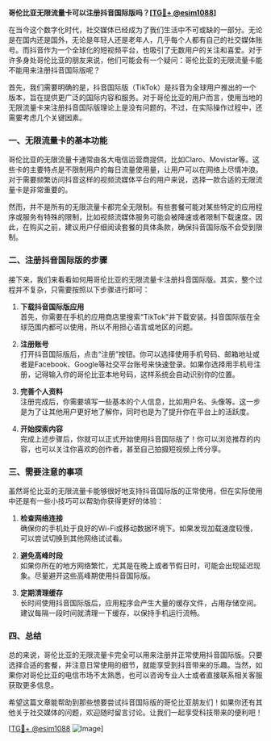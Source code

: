 **哥伦比亚无限流量卡可以注册抖音国际版吗？[[TG💪+ @esim1088](https://t.me/s/esim1088)]**

在当今这个数字化时代，社交媒体已经成为了我们生活中不可或缺的一部分。无论是在国内还是国外，无论是年轻人还是老年人，几乎每个人都有自己的社交媒体账号。而抖音作为一个全球化的短视频平台，也吸引了无数用户的关注和喜爱。对于许多身处哥伦比亚的朋友来说，他们可能会有一个疑问：哥伦比亚的无限流量卡能不能用来注册抖音国际版呢？

首先，我们需要明确的是，抖音国际版（TikTok）是抖音为全球用户推出的一个版本，旨在提供更广泛的国际内容和服务。对于哥伦比亚的用户而言，使用当地的无限流量卡来注册抖音国际版理论上是没有问题的。不过，在实际操作过程中，还需要考虑几个关键因素。

### 一、无限流量卡的基本功能

哥伦比亚的无限流量卡通常由各大电信运营商提供，比如Claro、Movistar等。这些卡的主要特点是不限制用户的每日流量使用量，让用户可以在网络上尽情冲浪。对于需要频繁访问抖音这样的视频流媒体平台的用户来说，选择一款合适的无限流量卡是非常重要的。

然而，并不是所有的无限流量卡都完全无限制。有些套餐可能对某些特定的应用程序或服务有特殊的限制，比如视频流媒体服务可能会被降速或者限制下载速度。因此，在购买之前，建议用户仔细阅读套餐的具体条款，确保抖音国际版不会受到限制。

### 二、注册抖音国际版的步骤

接下来，我们来看看如何用哥伦比亚的无限流量卡注册抖音国际版。其实，整个过程并不复杂，只需要按照以下步骤进行即可：

1. **下载抖音国际版应用**  
   首先，你需要在手机的应用商店里搜索“TikTok”并下载安装。抖音国际版在全球范围内都可以使用，所以不用担心语言或地区的问题。

2. **注册账号**  
   打开抖音国际版后，点击“注册”按钮。你可以选择使用手机号码、邮箱地址或者是Facebook、Google等社交平台账号来快速登录。如果你选择用手机号注册，记得输入你的哥伦比亚本地号码，这样系统会自动识别你的位置。

3. **完善个人资料**  
   注册完成后，你需要填写一些基本的个人信息，比如用户名、头像等。这一步是为了让其他用户更好地了解你，同时也是为了提升你在平台上的活跃度。

4. **开始探索内容**  
   完成上述步骤后，你就可以正式开始使用抖音国际版了！你可以浏览推荐的内容，也可以关注你喜欢的创作者，甚至自己拍摄短视频上传分享。

### 三、需要注意的事项

虽然哥伦比亚的无限流量卡能够很好地支持抖音国际版的正常使用，但在实际使用中还是有一些小技巧可以帮助你获得更好的体验：

1. **检查网络连接**  
   确保你的手机处于良好的Wi-Fi或移动数据环境下。如果发现加载速度较慢，可以尝试切换到其他网络试试看。

2. **避免高峰时段**  
   如果你所在的地方网络繁忙，尤其是在晚上或者节假日时，可能会出现延迟现象。尽量避开这些高峰期使用抖音国际版。

3. **定期清理缓存**  
   长时间使用抖音国际版后，应用程序会产生大量的缓存文件，占用存储空间。建议每隔一段时间就清理一下缓存，以保持手机运行流畅。

### 四、总结

总的来说，哥伦比亚的无限流量卡完全可以用来注册并正常使用抖音国际版。只要选择合适的套餐，并注意日常使用的细节，就能享受到抖音带来的乐趣。当然，如果你对哥伦比亚的电信市场不太熟悉，也可以咨询专业人士或者直接联系相关客服获取更多信息。

希望这篇文章能帮助到那些想要尝试抖音国际版的哥伦比亚朋友们！如果你还有其他关于社交媒体的问题，欢迎随时留言讨论。让我们一起享受科技带来的便利吧！

[[TG💪+ @esim1088](https://t.me/s/esim1088) ![Image](https://i.postimg.cc/4NQfJmqS/Snipaste-2025-05-13-00-14-12.png)]